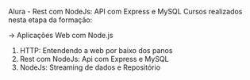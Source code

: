 Alura - Rest com NodeJs: API com Express e MySQL
Cursos realizados nesta etapa da formação:

-> Aplicações Web com Node.js

1. HTTP: Entendendo a web por baixo dos panos
2. Rest com NodeJs: Api com Express e MySQL
3. NodeJs: Streaming de dados e Repositório